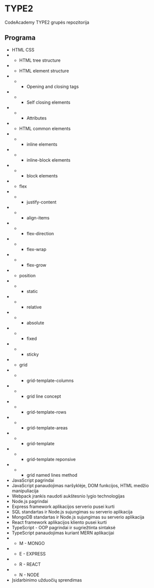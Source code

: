 # TYPE2
CodeAcademy TYPE2 grupės repozitorija

## Programa
* HTML CSS
* * HTML tree structure
* * HTML element structure
* * * Opening and closing tags
* * * Self closing elements
* * * Attributes
* * HTML common elements
* * * inline elements
* * * inline-block elements
* * * block elements
* * flex
* * * justify-content
* * * align-items
* * * flex-direction
* * * flex-wrap
* * * flex-grow
* * position
* * * static
* * * relative
* * * absolute
* * * fixed
* * * sticky
* * grid
* * * grid-template-columns
* * * grid line concept
* * * grid-template-rows
* * * grid-template-areas
* * * grid-template
* * * grid-template reponsive
* * * grid named lines method
* JavaScript pagrindai
* JavaScript panaudojimas naršyklėje, DOM funkcijos, HTML medžio manipuliacija
* Webpack įrankis naudoti aukštesnio lygio technologijas
* Node.js pagrindai
* Express framework aplikacijos serverio pusei kurti
* SQL standartas ir Node.js sujungimas su serverio aplikacija
* MongoDB standartas ir Node.js sujungimas su serverio aplikacija
* React framework aplikacijos kliento pusei kurti
* TypeScript - OOP pagrindai ir sugriežtinta sintaksė
* TypeScript panaudojimas kuriant MERN aplikacijai
* * M - MONGO
* * E - EXPRESS
* * R - REACT
* * N - NODE
* Įsidarbinimo užduočių sprendimas